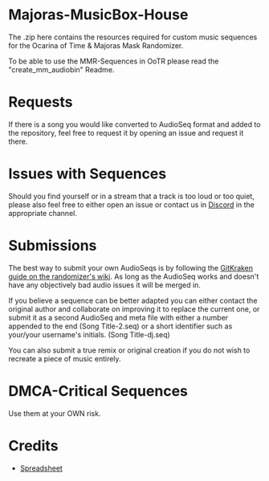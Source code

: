 # Majoras-MusicBox-House 

The .zip here contains the resources required for custom music sequences for the Ocarina of Time & Majoras Mask Randomizer.

To be able to use the MMR-Sequences in OoTR please read the "create_mm_audiobin" Readme.

# Requests
If there is a song you would like converted to AudioSeq format and added to the repository, feel free to request it by opening an issue and request it there.

# Issues with Sequences

Should you find yourself or in a stream that a track is too loud or too quiet, please also feel free to either open an issue or contact us in [Discord](https://discord.gg/EVpd499gkS) in the appropriate channel.


# Submissions
The best way to submit your own AudioSeqs is by following the [GitKraken guide on the randomizer's wiki](https://wiki.ootrandomizer.com/index.php?title=GitKraken). As long as the AudioSeq works and doesn't have any objectively bad audio issues it will be merged in.

If you believe a sequence can be better adapted you can either contact the original author and collaborate on improving it to replace the current one, or submit it as a second AudioSeq and meta file with either a number appended to the end (Song Title-2.seq) or a short identifier such as your/your username's initials. (Song Title-dj.seq)

You can also submit a true remix or original creation if you do not wish to recreate a piece of music entirely.


# DMCA-Critical Sequences
Use them at your OWN risk.


# Credits 
* [Spreadsheet](https://docs.google.com/spreadsheets/d/1Yvgjex502cB_dVvvZm0a88aGL4WNFOm-5XvEbZLkWqI/edit)
